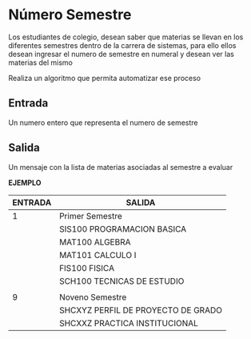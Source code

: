 # Número Semestre

Los estudiantes de colegio, desean saber que materias se llevan en los diferentes semestres dentro de la carrera de sistemas, para ello ellos desean ingresar el numero de semestre en numeral y desean ver las materias del mismo

Realiza un algoritmo que permita automatizar ese proceso

## Entrada

Un numero entero que representa el numero de semestre

## Salida

Un mensaje con la lista de materias asociadas al semestre a evaluar

**EJEMPLO**

| ENTRADA	 | 	SALIDA |
|--|--|
| 1 |  Primer Semestre|
|  | SIS100 PROGRAMACION BASICA |
|  |  MAT100 ALGEBRA|
|  |	MAT101 CALCULO I|
|  | FIS100 FISICA |
|  | SCH100 TECNICAS DE ESTUDIO |
|  |  |
| 9 |  Noveno Semestre|
|  |  SHCXYZ PERFIL DE PROYECTO DE GRADO|
|  |  SHCXXZ PRACTICA INSTITUCIONAL|
 
